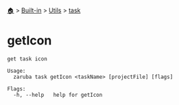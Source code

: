 <!--startTocHeader-->
[🏠](../../../README.md) > [Built-in](../../README.md) > [Utils](../README.md) > [task](README.md)
# getIcon
<!--endTocHeader-->

```
get task icon

Usage:
  zaruba task getIcon <taskName> [projectFile] [flags]

Flags:
  -h, --help   help for getIcon

```

<!--startTocSubtopic-->

<!--endTocSubtopic-->